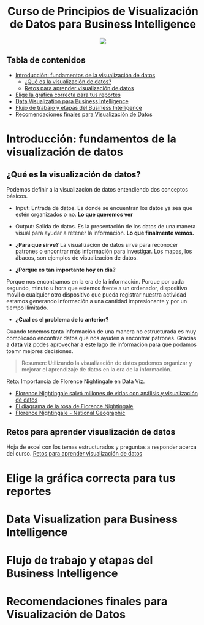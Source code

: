 <div align="center">
    <h1>Curso de Principios de Visualización de Datos para Business Intelligence</h1>
    <img src="https://imgur.com/3S3EGTz.png" width="">
</div>

## Tabla de contenidos
- [Introducción: fundamentos de la visualización de datos](#introducción-fundamentos-de-la-visualización-de-datos)
  - [¿Qué es la visualización de datos?](#qué-es-la-visualización-de-datos)
  - [Retos para aprender visualización de datos](#retos-para-aprender-visualización-de-datos)
- [Elige la gráfica correcta para tus reportes](#elige-la-gráfica-correcta-para-tus-reportes)
- [Data Visualization para Business Intelligence](#data-visualization-para-business-intelligence)
- [Flujo de trabajo y etapas del Business Intelligence](#flujo-de-trabajo-y-etapas-del-business-intelligence)
- [Recomendaciones finales para Visualización de Datos](#recomendaciones-finales-para-visualización-de-datos)

# Introducción: fundamentos de la visualización de datos

## ¿Qué es la visualización de datos?

Podemos definir a la visualizacion de datos entendiendo dos conceptos básicos.

- Input: Entrada de datos. Es donde se encuentran los datos ya sea que estén organizados o no. **Lo que queremos ver**
- Output: Salida de datos. Es la presentación de los datos de una manera visual para ayudar a retener la información. **Lo que finalmente vemos.**

- **¿Para que sirve?**
La visualización de datos sirve para reconocer patrones o encontrar más información para investigar. Los mapas, los ábacos, son ejemplos de visualización de datos.

- **¿Porque es tan importante hoy en dia?**

Porque nos encontramos en la era de la información. Porque por cada segundo, minuto u hora que estemos frente a un ordenador, dispositivo movil o cualquier otro dispositivo que pueda registrar nuestra actividad estamos generando información a una cantidad impresionante y por un tiempo ilimitado.

- **¿Cual es el problema de lo anterior?**

Cuando tenemos tanta información de una manera no estructurada es muy complicado encontrar datos que nos ayuden a encontrar patrones. Gracias a **data viz** podes aprovechar a este lago de información para que podamos toamr mejores decisiones.

> Resumen: Utilizando la visualización de datos podemos organizar y mejorar el aprendizaje de datos en la era de la información.

Reto: Importancia de Florence Nightingale en Data Viz.

- [Florence Nightingale salvó millones de vidas con análisis y visualización de datos](https://platzi.com/blog/visualizacion-datos/)
- [El diagrama de la rosa de Florence Nightingale](https://www.youtube.com/watch?v=aluTORun4r4)
- [Florence Nightingale - National Geographic](https://historia.nationalgeographic.com.es/a/florence-nightingale-heroina-hospitales_14173/4)

## Retos para aprender visualización de datos

Hoja de excel con los temas estructurados y preguntas a responder acerca del curso.
[Retos para aprender visualización de datos](retos-del-curso-de-principios-de-dataviz-para-bi.xlsx)

# Elige la gráfica correcta para tus reportes

# Data Visualization para Business Intelligence

# Flujo de trabajo y etapas del Business Intelligence

# Recomendaciones finales para Visualización de Datos